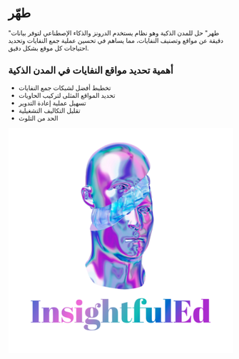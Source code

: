 # طهّر

"طهر" حل للمدن الذكية وهو نظام يستخدم الدرونز والذكاء الإصطناعي لتوفر بيانات دقيقة عن مواقع وتصنيف النفايات، مما يساهم في تحسين عملية جمع النفايات وتحديد احتياجات كل موقع بشكل دقيق.

## أهمية تحديد مواقع النفايات في المدن الذكية

- تخطيط أفضل لشبكات جمع النفايات
- تحديد المواقع المثلى لتركيب الحاويات
- تسهيل عملية إعادة التدوير
- تقليل التكاليف التشغيلية
- الحد من التلوث

![Logo](https://github.com/SumayyahAlbarakati/InsightfulEd/blob/main/InsightfulEd.png)
